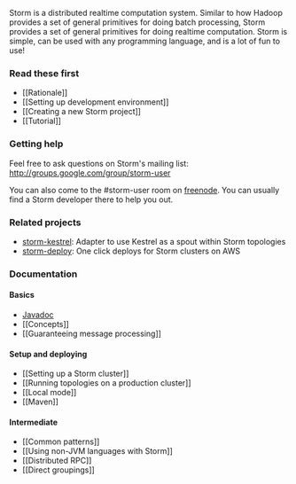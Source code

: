 Storm is a distributed realtime computation system. Similar to how Hadoop provides a set of general primitives for doing batch processing, Storm provides a set of general primitives for doing realtime computation. Storm is simple, can be used with any programming language, and is a lot of fun to use!

### Read these first

* [[Rationale]] 
* [[Setting up development environment]]
* [[Creating a new Storm project]]
* [[Tutorial]]

### Getting help

Feel free to ask questions on Storm's mailing list: http://groups.google.com/group/storm-user

You can also come to the #storm-user room on [freenode](http://freenode.net/). You can usually find a Storm developer there to help you out.

### Related projects

* [storm-kestrel](https://github.com/nathanmarz/storm-kestrel): Adapter to use Kestrel as a spout within Storm topologies
* [storm-deploy](http://github.com/nathanmarz/storm-deploy): One click deploys for Storm clusters on AWS

### Documentation

#### Basics

* [Javadoc](http://nathanmarz.github.com/storm/doc/index.html)
* [[Concepts]]
* [[Guaranteeing message processing]]

#### Setup and deploying

* [[Setting up a Storm cluster]]
* [[Running topologies on a production cluster]]
* [[Local mode]]
* [[Maven]]

#### Intermediate

* [[Common patterns]]
* [[Using non-JVM languages with Storm]]
* [[Distributed RPC]]
* [[Direct groupings]]